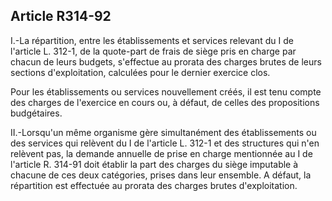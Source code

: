 ## Article R314-92

I.-La répartition, entre les établissements et services relevant du I de l'article L. 312-1, de la quote-part de
frais de siège pris en charge par chacun de leurs budgets, s'effectue au prorata des charges brutes de leurs
sections d'exploitation, calculées pour le dernier exercice clos.

Pour les établissements ou services nouvellement créés, il est tenu compte des charges de l'exercice en cours
ou, à défaut, de celles des propositions budgétaires.

II.-Lorsqu'un même organisme gère simultanément des établissements ou des services qui relèvent du
I de l'article L. 312-1 et des structures qui n'en relèvent pas, la demande annuelle de prise en charge
mentionnée au I de l'article R. 314-91 doit établir la part des charges du siège imputable à chacune de ces
deux catégories, prises dans leur ensemble. A défaut, la répartition est effectuée au prorata des charges brutes
d'exploitation.

